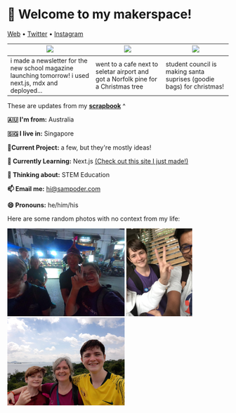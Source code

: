 <h1 align="left">👋 Welcome to my makerspace!</h3>

<p align="left">
  <a href="https://sampoder.com">Web</a> •
  <a href="https://twitter.com/sam_poder">Twitter</a> •
  <a href="https://instagram.com/sam_poder">Instagram</a>
</p>

  
  
  <!--- START_SCRAPBOOK_WIDGET --->
  | <img src ="https://dl.airtable.com/.attachments/03558d46c7bd9b9b5225eb0190d5e777/fa708a14/screenshot_2020-12-07_at_11.55.29_pm.png">  |  <img src ="https://dl.airtable.com/.attachments/eb8d74fb95d892379c813cf505a31a64/5eb17528/img-20201205-wa0001.jpeg"> | <img src ="https://dl.airtable.com/.attachments/c56794e531612599458700441aa09943/06c8caa6/2020-12-04.jpg"> |
|---|---|---|
| i made a newsletter for the new school magazine launching tomorrow! i used next.js, mdx and deployed... | went to a cafe next to seletar airport and got a Norfolk pine for a Christmas tree  | student council is making santa suprises (goodie bags) for christmas!   |
  <!--- END_SCRAPBOOK_WIDGET --->
  
  
  
  These are updates from my [**scrapbook**](https://scrapbook.hackclub.com/sampoder) ^
  
**🇦🇺 I'm from:** Australia

**🇸🇬 I live in:** Singapore

**🔭Current Project:** a few, but they're mostly ideas!
  
**🌱 Currently Learning:** Next.js [(Check out this site I just made!)](http://summer.hackclub.com)

**🤔 Thinking about:** STEM Education

**📫 Email me:** hi@sampoder.com

**😄 Pronouns:** he/him/his

Here are some random photos with no context from my life:

<img src ="https://github.com/sampoder/sampoder/raw/master/GOPR5263.JPG" height = "200px">  <img src ="https://github.com/sampoder/sampoder/raw/master/IMG_0269.jpg" height = "200px"> <img src ="https://github.com/sampoder/sampoder/raw/master/20200807_111143.jpg/" height = "200px">
